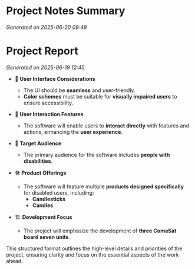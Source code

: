 # Project Notes Summary

*Generated on 2025-06-20 09:49*

# Project Report

*Generated on 2025-06-19 12:45*

- 🎨 **User Interface Considerations**
  - The UI should be **seamless** and user-friendly.
  - **Color schemes** must be suitable for **visually impaired users** to ensure accessibility.

- 🤝 **User Interaction Features**
  - The software will enable users to **interact directly** with features and actions, enhancing the **user experience**.
  
- 👥 **Target Audience**
  - The primary audience for the software includes **people with disabilities**. 

- 🛠️ **Product Offerings**
  - The software will feature multiple **products designed specifically** for disabled users, including:
    - **Candlesticks**
    - **Candles**

- 🏗️ **Development Focus**
  - The project will emphasize the development of **three ComaSat board seven units**.

This structured format outlines the high-level details and priorities of the project, ensuring clarity and focus on the essential aspects of the work ahead.